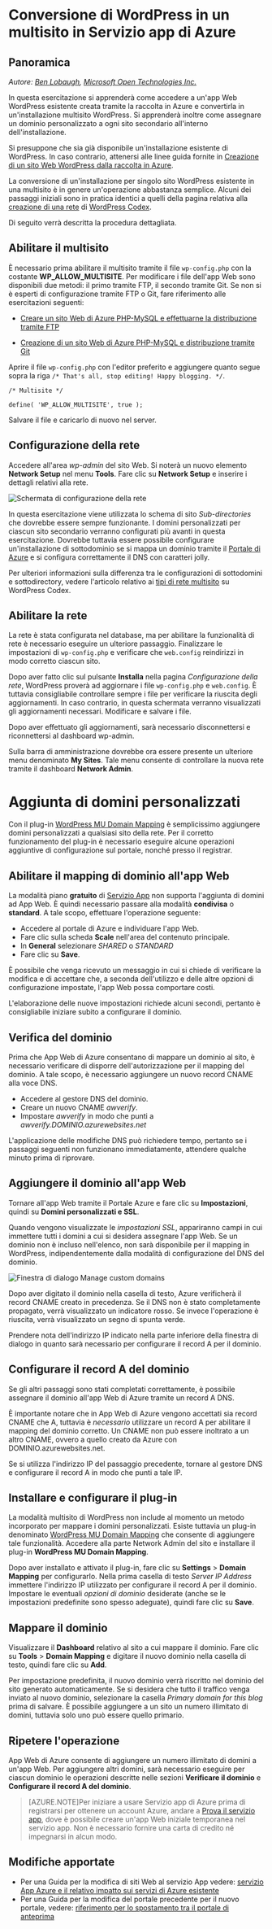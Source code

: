 <properties 
	pageTitle="Conversione di WordPress in un multisito in Servizio app di Azure" 
	description="Informazioni su come accedere a un'app Web WordPress esistente creata tramite la raccolta in Azure e convertirla in un multisito WordPress&quot;" 
	services="app-service\web" 
	documentationCenter="php" 
	authors="tfitzmac" 
	manager="wpickett" 
	editor="jimbe"/>

<tags 
	ms.service="app-service-web" 
	ms.workload="web" 
	ms.tgt_pltfrm="na" 
	ms.devlang="PHP" 
	ms.topic="article" 
	ms.date="03/24/2015" 
	ms.author="tomfitz"/>



# Conversione di WordPress in un multisito in Servizio app di Azure

## Panoramica

*Autore: [Ben Lobaugh][ben-lobaugh], [Microsoft Open Technologies Inc.][ms-open-tech]*

In questa esercitazione si apprenderà come accedere a un'app Web WordPress esistente creata tramite la raccolta in Azure e convertirla in un'installazione multisito WordPress. Si apprenderà inoltre come assegnare un dominio personalizzato a ogni sito secondario all'interno dell'installazione.

Si presuppone che sia già disponibile un'installazione esistente di WordPress. In caso contrario, attenersi alle linee guida fornite in [Creazione di un sito Web WordPress dalla raccolta in Azure][website-from-gallery].

La conversione di un'installazione per singolo sito WordPress esistente in una multisito è in genere un'operazione abbastanza semplice. Alcuni dei passaggi iniziali sono in pratica identici a quelli della pagina relativa alla [creazione di una rete][wordpress-codex-create-a-network] di [WordPress Codex](http://codex.wordpress.org).

Di seguito verrà descritta la procedura dettagliata.

## Abilitare il multisito

È necessario prima abilitare il multisito tramite il file `wp-config.php` con la costante **WP_ALLOW_MULTISITE**. Per modificare i file dell'app Web sono disponibili due metodi: il primo tramite FTP, il secondo tramite Git. Se non si è esperti di configurazione tramite FTP o Git, fare riferimento alle esercitazioni seguenti:

* [Creare un sito Web di Azure PHP-MySQL e effettuarne la distribuzione tramite FTP][website-w-mysql-and-ftp-ftp-setup]

* [Creazione di un sito Web di Azure PHP-MySQL e distribuzione tramite Git][website-w-mysql-and-git-git-setup]

Aprire il file `wp-config.php` con l'editor preferito e aggiungere quanto segue sopra la riga `/* That's all, stop editing! Happy blogging. */`.

	/* Multisite */

	define( 'WP_ALLOW_MULTISITE', true );

Salvare il file e caricarlo di nuovo nel server.

## Configurazione della rete

Accedere all'area *wp-admin* del sito Web. Si noterà un nuovo elemento **Network Setup** nel menu **Tools**. Fare clic su **Network Setup** e inserire i dettagli relativi alla rete.

![Schermata di configurazione della rete][wordpress-network-setup]

In questa esercitazione viene utilizzata lo schema di sito *Sub-directories* che dovrebbe essere sempre funzionante. I domini personalizzati per ciascun sito secondario verranno configurati più avanti in questa esercitazione. Dovrebbe tuttavia essere possibile configurare un'installazione di sottodominio se si mappa un dominio tramite il [Portale di Azure](http://go.microsoft.com/fwlink/?LinkId=529715) e si configura correttamente il DNS con caratteri jolly.

Per ulteriori informazioni sulla differenza tra le configurazioni di sottodomini e sottodirectory, vedere l'articolo relativo ai [tipi di rete multisito][wordpress-codex-types-of-networks] su WordPress Codex.

## Abilitare la rete

La rete è stata configurata nel database, ma per abilitare la funzionalità di rete è necessario eseguire un ulteriore passaggio. Finalizzare le impostazioni di `wp-config.php` e verificare che `web.config` reindirizzi in modo corretto ciascun sito.


Dopo aver fatto clic sul pulsante **Installa** nella pagina *Configurazione della rete*, WordPress proverà ad aggiornare i file `wp-config.php` e `web.config`. È tuttavia consigliabile controllare sempre i file per verificare la riuscita degli aggiornamenti. In caso contrario, in questa schermata verranno visualizzati gli aggiornamenti necessari. Modificare e salvare i file.


Dopo aver effettuato gli aggiornamenti, sarà necessario disconnettersi e riconnettersi al dashboard wp-admin.

Sulla barra di amministrazione dovrebbe ora essere presente un ulteriore menu denominato **My Sites**. Tale menu consente di controllare la nuova rete tramite il dashboard **Network Admin**.

# Aggiunta di domini personalizzati

Con il plug-in [WordPress MU Domain Mapping][wordpress-plugin-wordpress-mu-domain-mapping] è semplicissimo aggiungere domini personalizzati a qualsiasi sito della rete. Per il corretto funzionamento del plug-in è necessario eseguire alcune operazioni aggiuntive di configurazione sul portale, nonché presso il registrar.

## Abilitare il mapping di dominio all'app Web

La modalità piano **gratuito** di [Servizio App](http://go.microsoft.com/fwlink/?LinkId=529714) non supporta l'aggiunta di domini ad App Web. È quindi necessario passare alla modalità **condivisa** o **standard**. A tale scopo, effettuare l'operazione seguente:

* Accedere al portale di Azure e individuare l'app Web. 
* Fare clic sulla scheda **Scale** nell'area del contenuto principale.
* In **General** selezionare *SHARED* o *STANDARD*
* Fare clic su **Save**.

È possibile che venga ricevuto un messaggio in cui si chiede di verificare la modifica e di accettare che, a seconda dell'utilizzo e delle altre opzioni di configurazione impostate, l'app Web possa comportare costi.

L'elaborazione delle nuove impostazioni richiede alcuni secondi, pertanto è consigliabile iniziare subito a configurare il dominio.

## Verifica del dominio

Prima che App Web di Azure consentano di mappare un dominio al sito, è necessario verificare di disporre dell'autorizzazione per il mapping del dominio. A tale scopo, è necessario aggiungere un nuovo record CNAME alla voce DNS.

* Accedere al gestore DNS del dominio.
* Creare un nuovo CNAME *awverify*.
* Impostare *awverify* in modo che punti a *awverify.DOMINIO.azurewebsites.net*

L'applicazione delle modifiche DNS può richiedere tempo, pertanto se i passaggi seguenti non funzionano immediatamente, attendere qualche minuto prima di riprovare.

## Aggiungere il dominio all'app Web

Tornare all'app Web tramite il Portale Azure e fare clic su **Impostazioni**, quindi su **Domini personalizzati e SSL**.

Quando vengono visualizzate le *impostazioni SSL*, appariranno campi in cui immettere tutti i domini a cui si desidera assegnare l'app Web. Se un dominio non è incluso nell'elenco, non sarà disponibile per il mapping in WordPress, indipendentemente dalla modalità di configurazione del DNS del dominio.

![Finestra di dialogo Manage custom domains][wordpress-manage-domains]

Dopo aver digitato il dominio nella casella di testo, Azure verificherà il record CNAME creato in precedenza. Se il DNS non è stato completamente propagato, verrà visualizzato un indicatore rosso. Se invece l'operazione è riuscita, verrà visualizzato un segno di spunta verde.

Prendere nota dell'indirizzo IP indicato nella parte inferiore della finestra di dialogo in quanto sarà necessario per configurare il record A per il dominio.

## Configurare il record A del dominio

Se gli altri passaggi sono stati completati correttamente, è possibile assegnare il dominio all'app Web di Azure tramite un record A DNS.

È importante notare che in App Web di Azure vengono accettati sia record CNAME che A, tuttavia è *necessario* utilizzare un record A per abilitare il mapping del dominio corretto. Un CNAME non può essere inoltrato a un altro CNAME, ovvero a quello creato da Azure con DOMINIO.azurewebsites.net.

Se si utilizza l'indirizzo IP del passaggio precedente, tornare al gestore DNS e configurare il record A in modo che punti a tale IP.


## Installare e configurare il plug-in

La modalità multisito di WordPress non include al momento un metodo incorporato per mappare i domini personalizzati. Esiste tuttavia un plug-in denominato [WordPress MU Domain Mapping][wordpress-plugin-wordpress-mu-domain-mapping] che consente di aggiungere tale funzionalità. Accedere alla parte Network Admin del sito e installare il plug-in **WordPress MU Domain Mapping**.

Dopo aver installato e attivato il plug-in, fare clic su **Settings** > **Domain Mapping** per configurarlo. Nella prima casella di testo *Server IP Address* immettere l'indirizzo IP utilizzato per configurare il record A per il dominio. Impostare le eventuali *opzioni di dominio* desiderate (anche se le impostazioni predefinite sono spesso adeguate), quindi fare clic su **Save**.

## Mappare il dominio

Visualizzare il **Dashboard** relativo al sito a cui mappare il dominio. Fare clic su **Tools** > **Domain Mapping** e digitare il nuovo dominio nella casella di testo, quindi fare clic su **Add**.

Per impostazione predefinita, il nuovo dominio verrà riscritto nel dominio del sito generato automaticamente. Se si desidera che tutto il traffico venga inviato al nuovo dominio, selezionare la casella *Primary domain for this blog* prima di salvare. È possibile aggiungere a un sito un numero illimitato di domini, tuttavia solo uno può essere quello primario.

## Ripetere l'operazione

App Web di Azure consente di aggiungere un numero illimitato di domini a un'app Web. Per aggiungere altri domini, sarà necessario eseguire per ciascun dominio le operazioni descritte nelle sezioni **Verificare il dominio** e **Configurare il record A del dominio**.

>[AZURE.NOTE]Per iniziare a usare Servizio app di Azure prima di registrarsi per ottenere un account Azure, andare a [Prova il servizio app](http://go.microsoft.com/fwlink/?LinkId=523751), dove è possibile creare un'app Web iniziale temporanea nel servizio app. Non è necessario fornire una carta di credito né impegnarsi in alcun modo.

## Modifiche apportate
* Per una Guida per la modifica di siti Web al servizio App vedere: [servizio App Azure e il relativo impatto sui servizi di Azure esistente](http://go.microsoft.com/fwlink/?LinkId=529714)
* Per una Guida per la modifica del portale precedente per il nuovo portale, vedere: [riferimento per lo spostamento tra il portale di anteprima](http://go.microsoft.com/fwlink/?LinkId=529715)

[ben-lobaugh]: http://ben.lobaugh.net
[ms-open-tech]: http://msopentech.com
[website-from-gallery]: https://www.windowsazure.com/develop/php/tutorials/website-from-gallery/
[wordpress-codex-create-a-network]: http://codex.wordpress.org/Create_A_Network
[website-w-mysql-and-ftp-ftp-setup]: https://www.windowsazure.com/develop/php/tutorials/website-w-mysql-and-ftp/#header-0
[website-w-mysql-and-git-git-setup]: https://www.windowsazure.com/develop/php/tutorials/website-w-mysql-and-git/#header-1
[wordpress-network-setup]: ./media/web-sites-php-convert-wordpress-multisite/wordpress-network-setup.png
[wordpress-codex-types-of-networks]: http://codex.wordpress.org/Before_You_Create_A_Network#Types_of_multisite_network
[wordpress-plugin-wordpress-mu-domain-mapping]: http://wordpress.org/extend/plugins/wordpress-mu-domain-mapping/

[wordpress-manage-domains]: ./media/web-sites-php-convert-wordpress-multisite/wordpress-manage-domains.png


<!--HONumber=54-->